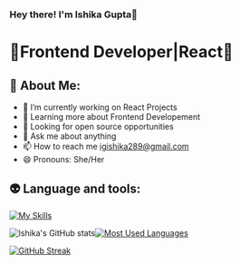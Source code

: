 ### Hey there! I'm Ishika Gupta👋

# 🎃Frontend Developer|React🎃

## 👾 About Me:

- 🔭 I’m currently working on React Projects
- 🌱 Learning more about Frontend Developement
- 👯 Looking for open source opportunities
- 💬 Ask me about anything
- 📫 How to reach me igishika289@gmail.com
- 😄 Pronouns: She/Her

## 👽 Language and tools:
[![My Skills](https://skillicons.dev/icons?i=html,css,js,react,redux,c,cpp)](https://skillicons.dev)

![Ishika's GitHub stats](https://github-readme-stats.vercel.app/api?username=IshikaGupta3112&show_icons=true&bg_color=00000000)[![Most Used Languages](https://github-readme-stats-git-masterrstaa-rickstaa.vercel.app/api/top-langs/?username=IshikaGupta3112)](https://github.com/IshikaGupta3112/github-readme-stats)

[![GitHub Streak](https://github-readme-streak-stats.herokuapp.com?user=IshikaGupta3112)](https://git.io/streak-stats)
